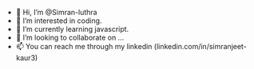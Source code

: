 - 👋 Hi, I’m @Simran-luthra
- 👀 I’m interested in coding.
- 🌱 I’m currently learning javascript.
- 💞️ I’m looking to collaborate on ...
- 📫 You can reach me through my linkedin (linkedin.com/in/simranjeet-kaur3)

<!---
Simran-luthra/Simran-luthra is a ✨ special ✨ repository because its `README.md` (this file) appears on your GitHub profile.
You can click the Preview link to take a look at your changes.
--->
